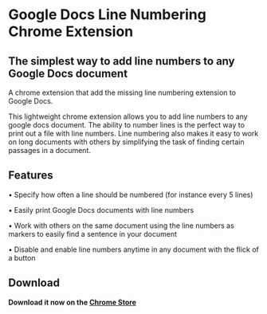 # Google Docs Line Numbering Chrome Extension
## The simplest way to add line numbers to any Google Docs document
A chrome extension that add the missing line numbering extension to Google Docs.

This lightweight chrome extension allows you to add line numbers to any google docs document. The ability to number lines is the perfect way to print out a file with line numbers. Line numbering also makes it easy to work on long documents with others by simplifying the task of finding certain passages in a document.

## Features
• Specify how often a line should be numbered (for instance every 5 lines)

• Easily print Google Docs documents with line numbers

• Work with others on the same document using the line numbers as markers to easily find a sentence in your document

• Disable and enable line numbers anytime in any document with the flick of a button

## Download

**Download it now on the [Chrome Store](https://chrome.google.com/webstore/detail/line-numbers-for-google-d/mblodabbcapnkgcfnddfpfaamjckjlik)**
